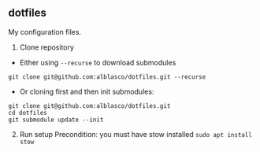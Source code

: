 dotfiles
--------

My configuration files.

1. Clone repository
* Either using `--recurse` to download submodules
```
git clone git@github.com:alblasco/dotfiles.git --recurse
```
* Or cloning first and then init submodules:
```
git clone git@github.com:alblasco/dotfiles.git
cd dotfiles
git submodule update --init
```
2. Run setup
Precondition: you must have stow installed `sudo apt install stow`
